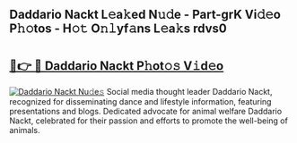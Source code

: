 ## Daddario Nackt L𝚎a𝚔ed N𝚞𝚍e - Part-grK Vi𝚍𝚎o P𝚑𝚘tos - H𝚘𝚝 O𝚗𝚕yf𝚊ns L𝚎a𝚔s rdvs0

# <h2><a href="http://kf82dt.oniu.top/?m=Daddario+Nackt">🔗👉 🔴 Daddario Nackt P𝚑ot𝚘𝚜 V𝚒d𝚎o</a></h2>

[![Daddario Nackt Nu𝚍e𝚜](https://i.imgur.com/0qMVB7G.gif)](http://kf82dt.oniu.top/?m=Daddario+Nackt)
Social media thought leader Daddario Nackt, recognized for disseminating dance and lifestyle information, featuring presentations and blogs. Dedicated advocate for animal welfare Daddario Nackt, celebrated for their passion and efforts to promote the well-being of animals.  
